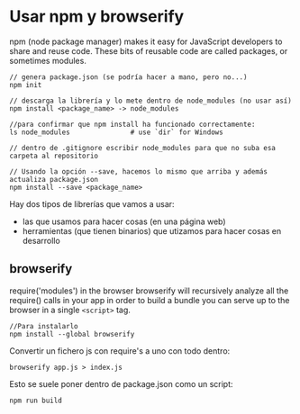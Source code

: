 # Usar npm y browserify

npm (node package manager) makes it easy for JavaScript developers to share and reuse code.
These bits of reusable code are called packages, or sometimes modules.

```
// genera package.json (se podría hacer a mano, pero no...)
npm init

// descarga la librería y lo mete dentro de node_modules (no usar así)
npm install <package_name> -> node_modules

//para confirmar que npm install ha funcionado correctamente:
ls node_modules               # use `dir` for Windows

// dentro de .gitignore escribir node_modules para que no suba esa carpeta al repositorio

// Usando la opción --save, hacemos lo mismo que arriba y además actualiza package.json
npm install --save <package_name>
```


Hay dos tipos de librerías que vamos a usar:

- las que usamos para hacer cosas (en una página web)
- herramientas (que tienen binarios) que utizamos para hacer cosas en desarrollo

## browserify

require('modules') in the browser
browserify will recursively analyze all the require() calls in your app in order to build a bundle you can serve up to the browser in a single ```<script>``` tag.

```
//Para instalarlo
npm install --global browserify
```

Convertir un fichero js con require's a uno con todo dentro:
```
browserify app.js > index.js
```

Esto se suele poner dentro de package.json como un script:

```
npm run build
```
